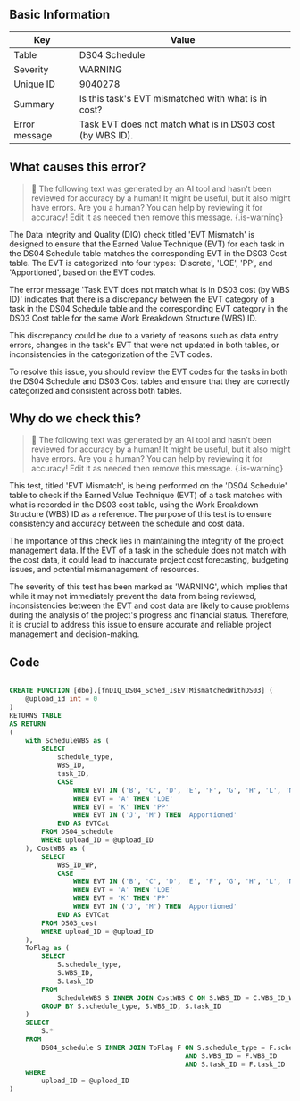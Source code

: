 ## Basic Information

| Key           | Value                                                     |
| ------------- | --------------------------------------------------------- |
| Table         | DS04 Schedule                                             |
| Severity      | WARNING                                                   |
| Unique ID     | 9040278                                                   |
| Summary       | Is this task's EVT mismatched with what is in cost?       |
| Error message | Task EVT does not match what is in DS03 cost (by WBS ID). |

## What causes this error?

> :robot: The following text was generated by an AI tool and hasn't been reviewed for accuracy by a human! It might be useful, but it also might have errors. Are you a human? You can help by reviewing it for accuracy! Edit it as needed then remove this message.
> {.is-warning}

The Data Integrity and Quality (DIQ) check titled 'EVT Mismatch' is designed to ensure that the Earned Value Technique (EVT) for each task in the DS04 Schedule table matches the corresponding EVT in the DS03 Cost table. The EVT is categorized into four types: 'Discrete', 'LOE', 'PP', and 'Apportioned', based on the EVT codes.

The error message 'Task EVT does not match what is in DS03 cost (by WBS ID)' indicates that there is a discrepancy between the EVT category of a task in the DS04 Schedule table and the corresponding EVT category in the DS03 Cost table for the same Work Breakdown Structure (WBS) ID.

This discrepancy could be due to a variety of reasons such as data entry errors, changes in the task's EVT that were not updated in both tables, or inconsistencies in the categorization of the EVT codes.

To resolve this issue, you should review the EVT codes for the tasks in both the DS04 Schedule and DS03 Cost tables and ensure that they are correctly categorized and consistent across both tables.

## Why do we check this?

> :robot: The following text was generated by an AI tool and hasn't been reviewed for accuracy by a human! It might be useful, but it also might have errors. Are you a human? You can help by reviewing it for accuracy! Edit it as needed then remove this message.
> {.is-warning}

This test, titled 'EVT Mismatch', is being performed on the 'DS04 Schedule' table to check if the Earned Value Technique (EVT) of a task matches with what is recorded in the DS03 cost table, using the Work Breakdown Structure (WBS) ID as a reference. The purpose of this test is to ensure consistency and accuracy between the schedule and cost data.

The importance of this check lies in maintaining the integrity of the project management data. If the EVT of a task in the schedule does not match with the cost data, it could lead to inaccurate project cost forecasting, budgeting issues, and potential mismanagement of resources.

The severity of this test has been marked as 'WARNING', which implies that while it may not immediately prevent the data from being reviewed, inconsistencies between the EVT and cost data are likely to cause problems during the analysis of the project's progress and financial status. Therefore, it is crucial to address this issue to ensure accurate and reliable project management and decision-making.

## Code

```sql

CREATE FUNCTION [dbo].[fnDIQ_DS04_Sched_IsEVTMismatchedWithDS03] (
	@upload_id int = 0
)
RETURNS TABLE
AS RETURN
(
	with ScheduleWBS as (
		SELECT
			schedule_type,
			WBS_ID,
			task_ID,
			CASE
				WHEN EVT IN ('B', 'C', 'D', 'E', 'F', 'G', 'H', 'L', 'N', 'O', 'P') THEN 'Discrete'
				WHEN EVT = 'A' THEN 'LOE'
				WHEN EVT = 'K' THEN 'PP'
				WHEN EVT IN ('J', 'M') THEN 'Apportioned'
			END AS EVTCat
		FROM DS04_schedule
		WHERE upload_ID = @upload_ID
	), CostWBS as (
		SELECT
			WBS_ID_WP,
			CASE
				WHEN EVT IN ('B', 'C', 'D', 'E', 'F', 'G', 'H', 'L', 'N', 'O', 'P') THEN 'Discrete'
				WHEN EVT = 'A' THEN 'LOE'
				WHEN EVT = 'K' THEN 'PP'
				WHEN EVT IN ('J', 'M') THEN 'Apportioned'
			END AS EVTCat
		FROM DS03_cost
		WHERE upload_ID = @upload_ID
	),
	ToFlag as (
		SELECT
			S.schedule_type,
			S.WBS_ID,
			S.task_ID
		FROM
			ScheduleWBS S INNER JOIN CostWBS C ON S.WBS_ID = C.WBS_ID_WP AND S.EVTCat <> C.EVTCat
		GROUP BY S.schedule_type, S.WBS_ID, S.task_ID
	)
	SELECT
		S.*
	FROM
		DS04_schedule S INNER JOIN ToFlag F ON S.schedule_type = F.schedule_type
											AND S.WBS_ID = F.WBS_ID
											AND S.task_ID = F.task_ID
	WHERE
		upload_ID = @upload_ID
)
```
